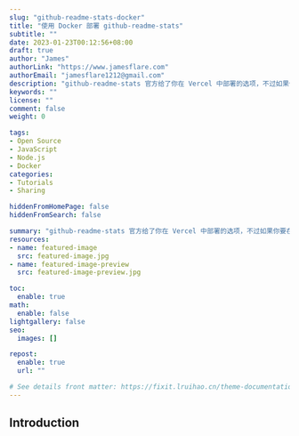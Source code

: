 ```yaml
---
slug: "github-readme-stats-docker"
title: "使用 Docker 部署 github-readme-stats"
subtitle: ""
date: 2023-01-23T00:12:56+08:00
draft: true
author: "James"
authorLink: "https://www.jamesflare.com"
authorEmail: "jamesflare1212@gmail.com"
description: "github-readme-stats 官方给了你在 Vercel 中部署的选项，不过如果你要在自己服务器，或者别的平台上部署呢？那么也不是没有办法，以下是我的解决方案和讨论。"
keywords: ""
license: ""
comment: false
weight: 0

tags:
- Open Source
- JavaScript
- Node.js
- Docker
categories:
- Tutorials
- Sharing

hiddenFromHomePage: false
hiddenFromSearch: false

summary: "github-readme-stats 官方给了你在 Vercel 中部署的选项，不过如果你要在自己服务器，或者别的平台上部署呢？那么也不是没有办法，以下是我的解决方案和讨论。"
resources:
- name: featured-image
  src: featured-image.jpg
- name: featured-image-preview
  src: featured-image-preview.jpg

toc:
  enable: true
math:
  enable: false
lightgallery: false
seo:
  images: []

repost:
  enable: true
  url: ""

# See details front matter: https://fixit.lruihao.cn/theme-documentation-content/#front-matter
---
```


## Introduction